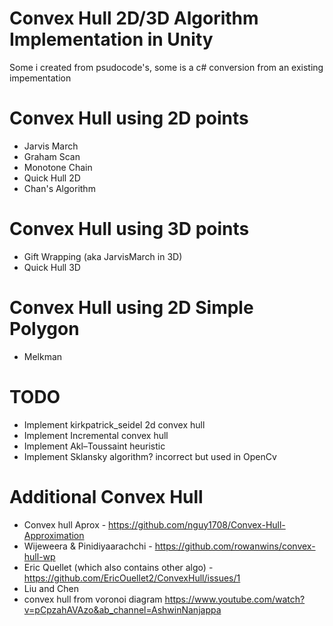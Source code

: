 # Convex Hull 2D/3D Algorithm Implementation in Unity 
Some i created from psudocode's, some is a c# conversion from an existing impementation

# Convex Hull using 2D points
- Jarvis March
- Graham Scan
- Monotone Chain
- Quick Hull 2D
- Chan's Algorithm

# Convex Hull using 3D points
- Gift Wrapping (aka JarvisMarch in 3D)
- Quick Hull 3D

# Convex Hull using 2D Simple Polygon
- Melkman

# TODO
- Implement kirkpatrick_seidel 2d convex hull
- Implement Incremental convex hull
- Implement Akl–Toussaint heuristic
- Implement Sklansky algorithm? incorrect but used in OpenCv

# Additional Convex Hull
- Convex hull Aprox - https://github.com/nguy1708/Convex-Hull-Approximation
- Wijeweera & Pinidiyaarachchi - https://github.com/rowanwins/convex-hull-wp
- Eric Quellet (which also contains other algo) - https://github.com/EricOuellet2/ConvexHull/issues/1
- Liu and Chen
- convex hull from voronoi diagram https://www.youtube.com/watch?v=pCpzahAVAzo&ab_channel=AshwinNanjappa
